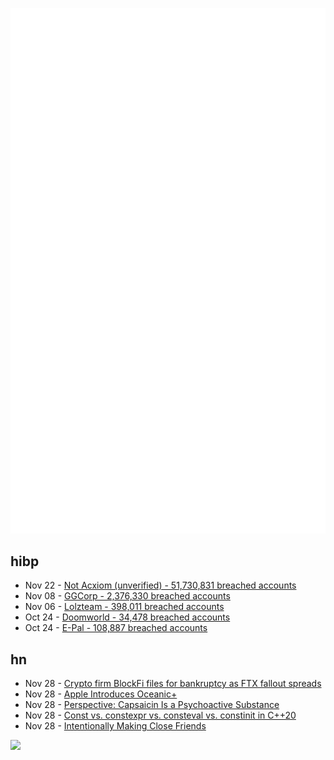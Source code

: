 ![Metrics](https://raw.githubusercontent.com/phixion/phixion/master/metrics.svg)

## hibp

<!--
for https://github.com/phixion/phixion/blob/main/.github/workflows/feeds.yml
-->
<!--START_SECTION:haveibeenpwnd-->
- Nov 22 - [Not Acxiom (unverified) - 51,730,831 breached accounts](https://haveibeenpwned.com/PwnedWebsites#NotAcxiom)
- Nov 08 - [GGCorp - 2,376,330 breached accounts](https://haveibeenpwned.com/PwnedWebsites#GGCorp)
- Nov 06 - [Lolzteam - 398,011 breached accounts](https://haveibeenpwned.com/PwnedWebsites#Lolzteam)
- Oct 24 - [Doomworld - 34,478 breached accounts](https://haveibeenpwned.com/PwnedWebsites#Doomworld)
- Oct 24 - [E-Pal - 108,887 breached accounts](https://haveibeenpwned.com/PwnedWebsites#EPal)
<!--END_SECTION:haveibeenpwnd-->

## hn

<!--
for https://github.com/phixion/phixion/blob/main/.github/workflows/feeds.yml
-->
<!--START_SECTION:hn-->
- Nov 28 - [Crypto firm BlockFi files for bankruptcy as FTX fallout spreads](https://www.cnbc.com/2022/11/28/blockfi-files-for-bankruptcy-as-ftx-fallout-spreads.html)
- Nov 28 - [Apple Introduces Oceanic+](https://www.apple.com/newsroom/2022/11/reach-new-depths-with-the-oceanic-plus-app-and-apple-watch-ultra/)
- Nov 28 - [Perspective: Capsaicin Is a Psychoactive Substance](https://p.migdal.pl/blog/2022/10/perspective-capsaicin-is-a-psychoactive-substance/)
- Nov 28 - [Const vs. constexpr vs. consteval vs. constinit in C++20](https://www.cppstories.com/2022/const-options-cpp20/)
- Nov 28 - [Intentionally Making Close Friends](https://www.neelnanda.io/blog/43-making-friends)
<!--END_SECTION:hn-->

<!--
for https://yhype.me
-->
![](https://hit.yhype.me/github/profile?user_id=13013670)
